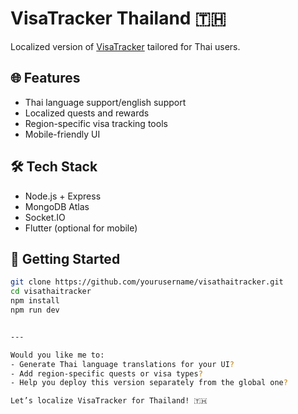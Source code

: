 # VisaTracker Thailand 🇹🇭

Localized version of [VisaTracker](https://github.com/yourusername/visatracker) tailored for Thai users.

## 🌐 Features

- Thai language support/english support
- Localized quests and rewards
- Region-specific visa tracking tools
- Mobile-friendly UI

## 🛠 Tech Stack

- Node.js + Express
- MongoDB Atlas
- Socket.IO
- Flutter (optional for mobile)

## 🚀 Getting Started

```bash
git clone https://github.com/yourusername/visathaitracker.git
cd visathaitracker
npm install
npm run dev


---

Would you like me to:
- Generate Thai language translations for your UI?
- Add region-specific quests or visa types?
- Help you deploy this version separately from the global one?

Let’s localize VisaTracker for Thailand! 🇹🇭
